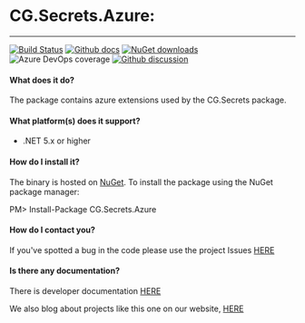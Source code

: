 # CG.Secrets.Azure: 
---
[![Build Status](https://dev.azure.com/codegator/CG.Secrets.Azure/_apis/build/status/CodeGator.CG.Secrets.Azure?branchName=master)](https://dev.azure.com/codegator/CG.Secrets.Azure/_build/latest?definitionId=1&branchName=master)
[![Github docs](https://img.shields.io/static/v1?label=Documentation&message=online&color=blue)](https://codegator.github.io/CG.Secrets.Azure/)
[![NuGet downloads](https://img.shields.io/nuget/dt/CG.Secrets.Azure.svg?style=flat)](https://nuget.org/packages/CG.Secrets.Azure)
![Azure DevOps coverage](https://img.shields.io/azure-devops/coverage/codegator/CG.Secrets.Azure/1)
[![Github discussion](https://img.shields.io/badge/Discussion-online-blue)](https://github.com/CodeGator/CG.Secrets.Azure/discussions)

#### What does it do?
The package contains azure extensions used by the CG.Secrets package.

#### What platform(s) does it support?
* .NET 5.x or higher

#### How do I install it?
The binary is hosted on [NuGet](https://www.nuget.org/packages/CG.Secrets.Azure/). To install the package using the NuGet package manager:

PM> Install-Package CG.Secrets.Azure

#### How do I contact you?
If you've spotted a bug in the code please use the project Issues [HERE](https://github.com/CodeGator/CG.Secrets.Azure/issues)

#### Is there any documentation?
There is developer documentation [HERE](https://codegator.github.io/CG.Secrets.Azure/)

We also blog about projects like this one on our website, [HERE](http://www.codegator.com)
